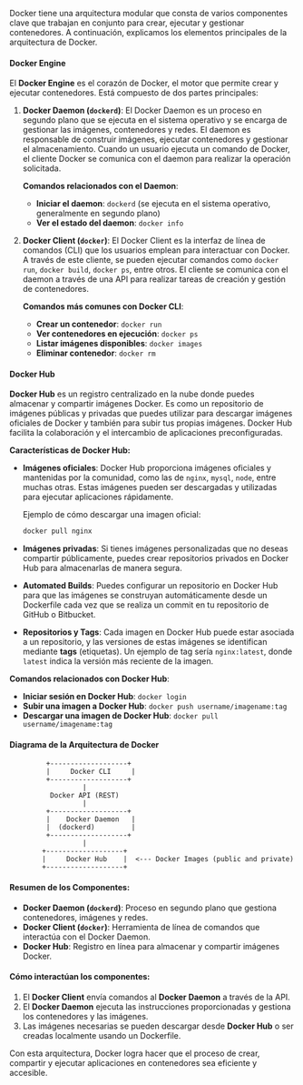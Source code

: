 
Docker tiene una arquitectura modular que consta de varios componentes clave que trabajan en conjunto para crear, ejecutar y gestionar contenedores. A continuación, explicamos los elementos principales de la arquitectura de Docker.

#### **Docker Engine**

El **Docker Engine** es el corazón de Docker, el motor que permite crear y ejecutar contenedores. Está compuesto de dos partes principales:

1. **Docker Daemon (`dockerd`)**: El Docker Daemon es un proceso en segundo plano que se ejecuta en el sistema operativo y se encarga de gestionar las imágenes, contenedores y redes. El daemon es responsable de construir imágenes, ejecutar contenedores y gestionar el almacenamiento. Cuando un usuario ejecuta un comando de Docker, el cliente Docker se comunica con el daemon para realizar la operación solicitada.
   
   **Comandos relacionados con el Daemon**:
   - **Iniciar el daemon**: `dockerd` (se ejecuta en el sistema operativo, generalmente en segundo plano)
   - **Ver el estado del daemon**: `docker info`

2. **Docker Client (`docker`)**: El Docker Client es la interfaz de línea de comandos (CLI) que los usuarios emplean para interactuar con Docker. A través de este cliente, se pueden ejecutar comandos como `docker run`, `docker build`, `docker ps`, entre otros. El cliente se comunica con el daemon a través de una API para realizar tareas de creación y gestión de contenedores.

   **Comandos más comunes con Docker CLI**:
   - **Crear un contenedor**: `docker run`
   - **Ver contenedores en ejecución**: `docker ps`
   - **Listar imágenes disponibles**: `docker images`
   - **Eliminar contenedor**: `docker rm`

#### **Docker Hub**

**Docker Hub** es un registro centralizado en la nube donde puedes almacenar y compartir imágenes Docker. Es como un repositorio de imágenes públicas y privadas que puedes utilizar para descargar imágenes oficiales de Docker y también para subir tus propias imágenes. Docker Hub facilita la colaboración y el intercambio de aplicaciones preconfiguradas.

**Características de Docker Hub:**

- **Imágenes oficiales**: Docker Hub proporciona imágenes oficiales y mantenidas por la comunidad, como las de `nginx`, `mysql`, `node`, entre muchas otras. Estas imágenes pueden ser descargadas y utilizadas para ejecutar aplicaciones rápidamente.
  
  Ejemplo de cómo descargar una imagen oficial:
  ```bash
  docker pull nginx
  ```

- **Imágenes privadas**: Si tienes imágenes personalizadas que no deseas compartir públicamente, puedes crear repositorios privados en Docker Hub para almacenarlas de manera segura.

- **Automated Builds**: Puedes configurar un repositorio en Docker Hub para que las imágenes se construyan automáticamente desde un Dockerfile cada vez que se realiza un commit en tu repositorio de GitHub o Bitbucket.

- **Repositorios y Tags**: Cada imagen en Docker Hub puede estar asociada a un repositorio, y las versiones de estas imágenes se identifican mediante **tags** (etiquetas). Un ejemplo de tag sería `nginx:latest`, donde `latest` indica la versión más reciente de la imagen.

**Comandos relacionados con Docker Hub**:
- **Iniciar sesión en Docker Hub**: `docker login`
- **Subir una imagen a Docker Hub**: `docker push username/imagename:tag`
- **Descargar una imagen de Docker Hub**: `docker pull username/imagename:tag`

#### **Diagrama de la Arquitectura de Docker**

```
         +-------------------+
         |     Docker CLI     |
         +-------------------+
                  |
          Docker API (REST)
                  |
         +-------------------+  
         |    Docker Daemon   | 
         |  (dockerd)         |  
         +-------------------+
                  |
        +-------------------+
        |     Docker Hub    |  <--- Docker Images (public and private)
        +-------------------+
```

#### **Resumen de los Componentes:**

- **Docker Daemon (`dockerd`)**: Proceso en segundo plano que gestiona contenedores, imágenes y redes.
- **Docker Client (`docker`)**: Herramienta de línea de comandos que interactúa con el Docker Daemon.
- **Docker Hub**: Registro en línea para almacenar y compartir imágenes Docker.

#### **Cómo interactúan los componentes**:
1. El **Docker Client** envía comandos al **Docker Daemon** a través de la API.
2. El **Docker Daemon** ejecuta las instrucciones proporcionadas y gestiona los contenedores y las imágenes.
3. Las imágenes necesarias se pueden descargar desde **Docker Hub** o ser creadas localmente usando un Dockerfile.

Con esta arquitectura, Docker logra hacer que el proceso de crear, compartir y ejecutar aplicaciones en contenedores sea eficiente y accesible.

